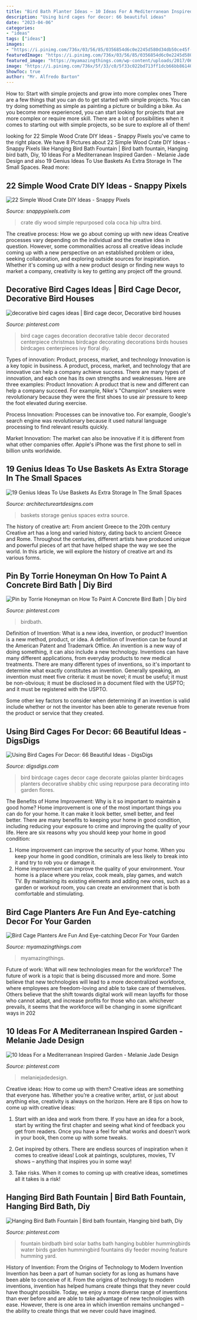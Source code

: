 ```yaml
---
title: "Bird Bath Planter Ideas ~ 10 Ideas For A Mediterranean Inspired Garden"
description: "Using bird cages for decor: 66 beautiful ideas"
date: "2023-04-06"
categories:
- "ideas"
tags: ["ideas"]
images:
- "https://i.pinimg.com/736x/03/56/85/0356854d6c0e2245d580d34db50ce45f--backyard-birds-garden-birds.jpg"
featuredImage: "https://i.pinimg.com/736x/03/56/85/0356854d6c0e2245d580d34db50ce45f--backyard-birds-garden-birds.jpg"
featured_image: "https://myamazingthings.com/wp-content/uploads/2017/06/bird-cage-garden-ideas-12.jpg"
image: "https://i.pinimg.com/736x/5f/33/c0/5f33c022bd713ff1dcb66bb861402864.jpg"
ShowToc: true
author: "Mr. Alfredo Barton"
---
```



How to: Start with simple projects and grow into more complex ones
There are a few things that you can do to get started with simple projects. You can try doing something as simple as painting a picture or building a bike. As you become more experienced, you can start looking for projects that are more complex or require more skill. There are a lot of possibilities when it comes to starting out with simple projects, so be sure to explore all of them!

	

		
looking for 22 Simple Wood Crate DIY Ideas - Snappy Pixels you've came to the right place. We have 8 Pictures about 22 Simple Wood Crate DIY Ideas - Snappy Pixels like Hanging Bird Bath Fountain | Bird bath fountain, Hanging bird bath, Diy, 10 Ideas For a Mediterranean Inspired Garden - Melanie Jade Design and also 19 Genius Ideas To Use Baskets As Extra Storage In The Small Spaces. Read more:
		
    
## 22 Simple Wood Crate DIY Ideas - Snappy Pixels

<img loading=lazy src="https://snappypixels.com/wp-content/uploads/2014/01/simple-crate-diy-ideas-10.jpg" onerror="this.onerror=null;this.src='https://tse1.mm.bing.net/th?id=OIP.-XgLt72NAeJrAPdk1dO6TgHaLW&amp;pid=15.1';" alt="22 Simple Wood Crate DIY Ideas - Snappy Pixels">

_Source: snappypixels.com_

>crate diy wood simple repurposed cola coca hip ultra bird. 

	

The creative process: How we go about coming up with new ideas
Creative processes vary depending on the individual and the creative idea in question. However, some commonalities across all creative ideas include coming up with a new perspective on an established problem or idea, seeking collaboration, and exploring outside sources for inspiration. Whether it's coming up with a new product design or finding new ways to market a company, creativity is key to getting any project off the ground.

    
## Decorative Bird Cages Ideas | Bird Cage Decor, Decorative Bird Houses

<img loading=lazy src="https://i.pinimg.com/736x/12/06/d7/1206d760c8a8cab41ecd7fcb0e4521bc--bird-cage-decoration-decorating-bird-cages-ideas.jpg" onerror="this.onerror=null;this.src='https://tse3.mm.bing.net/th?id=OIP.NeuuxKwG1orXyFikwCnDSgHaJ4&amp;pid=15.1';" alt="decorative bird cages ideas | Bird cage decor, Decorative bird houses">

_Source: pinterest.com_

>bird cage cages decoration decorative table decor decorated centerpiece christmas birdcage decorating decorations birds houses birdcages centerpieces ivy floral diy. 

	

Types of innovation: Product, process, market, and technology
Innovation is a key topic in business. A product, process, market, and technology that are innovative can help a company achieve success. There are many types of innovation, and each one has its own strengths and weaknesses. Here are three examples: 
Product Innovation: A product that is new and different can help a company succeed. For example, Nike's "Champion" sneakers were revolutionary because they were the first shoes to use air pressure to keep the foot elevated during exercise.

Process Innovation: Processes can be innovative too. For example, Google's search engine was revolutionary because it used natural language processing to find relevant results quickly.

Market Innovation: The market can also be innovative if it is different from what other companies offer. Apple's iPhone was the first phone to sell in billion units worldwide.

    
## 19 Genius Ideas To Use Baskets As Extra Storage In The Small Spaces

<img loading=lazy src="https://www.architectureartdesigns.com/wp-content/uploads/2016/05/17-1.jpg" onerror="this.onerror=null;this.src='https://tse2.mm.bing.net/th?id=OIP.hwLmvN_Cxeovq465Y1ILnQHaJ4&amp;pid=15.1';" alt="19 Genius Ideas To Use Baskets As Extra Storage In The Small Spaces">

_Source: architectureartdesigns.com_

>baskets storage genius spaces extra source. 

	

The history of creative art: From ancient Greece to the 20th century
Creative art has a long and varied history, dating back to ancient Greece and Rome. Throughout the centuries, different artists have produced unique and powerful pieces of art that have helped shape the way we see the world. In this article, we will explore the history of creative art and its various forms.

    
## Pin By Torrie Honeyman On How To Paint A Concrete Bird Bath | Diy Bird

<img loading=lazy src="https://i.pinimg.com/736x/eb/8e/3e/eb8e3ec83ea5e35c6cb65f2df7accb61--diy-backyard-ideas-bird-baths.jpg" onerror="this.onerror=null;this.src='https://tse3.mm.bing.net/th?id=OIP.Y1JTud1b-VXt-JEnmrQSsgHaLG&amp;pid=15.1';" alt="Pin by Torrie Honeyman on How To Paint A Concrete Bird Bath | Diy bird">

_Source: pinterest.com_

>birdbath. 

	

Definition of Invention: What is a new idea, invention, or product?
Invention is a new method, product, or idea. A definition of Invention can be found at the American Patent and Trademark Office. An invention is a new way of doing something, it can also include a new technology. Inventions can have many different applications, from everyday products to new medical treatments. 
There are many different types of inventions, so it's important to determine what exactly constitutes an invention. Generally speaking, an invention must meet five criteria: it must be novel; it must be useful; it must be non-obvious; it must be disclosed in a document filed with the USPTO; and it must be registered with the USPTO. 

Some other key factors to consider when determining if an invention is valid include whether or not the inventor has been able to generate revenue from the product or service that they created.

    
## Using Bird Cages For Decor: 66 Beautiful Ideas - DigsDigs

<img loading=lazy src="https://www.digsdigs.com/photos/using-bird-cages-for-home-decor-beautiful-ideas-17-554x831.jpg" onerror="this.onerror=null;this.src='https://tse4.mm.bing.net/th?id=OIP.-FhNVMpJPA_RYxdKeZU3GAHaLH&amp;pid=15.1';" alt="Using Bird Cages For Decor: 66 Beautiful Ideas - DigsDigs">

_Source: digsdigs.com_

>bird birdcage cages decor cage decorate gaiolas planter birdcages planters decorative shabby chic using repurpose para decorating into garden flores. 

	

The Benefits of Home Improvement: Why is it so important to maintain a good home?
Home improvement is one of the most important things you can do for your home. It can make it look better, smell better, and feel better. There are many benefits to keeping your home in good condition, including reducing your exposure to crime and improving the quality of your life. Here are six reasons why you should keep your home in good condition: 
1. Home improvement can improve the security of your home. When you keep your home in good condition, criminals are less likely to break into it and try to rob you or damage it. 
2. Home improvement can improve the quality of your environment. Your home is a place where you relax, cook meals, play games, and watch TV. By maintaining its existing elements and adding new ones, such as a garden or workout room, you can create an environment that is both comfortable and stimulating. 

    
## Bird Cage Planters Are Fun And Eye-catching Decor For Your Garden

<img loading=lazy src="https://myamazingthings.com/wp-content/uploads/2017/06/bird-cage-garden-ideas-12.jpg" onerror="this.onerror=null;this.src='https://tse3.mm.bing.net/th?id=OIP.LhwQSN-TfWJZHeFSVT21NwHaLH&amp;pid=15.1';" alt="Bird Cage Planters Are Fun And Eye-catching Decor For Your Garden">

_Source: myamazingthings.com_

>myamazingthings. 

	

Future of work: What will new technologies mean for the workforce?
The future of work is a topic that is being discussed more and more. Some believe that new technologies will lead to a more decentralized workforce, where employees are freedom-loving and able to take care of themselves. Others believe that the shift towards digital work will mean layoffs for those who cannot adapt, and increase profits for those who can. whichever prevails, it seems that the workforce will be changing in some significant ways in 202
    
## 10 Ideas For A Mediterranean Inspired Garden - Melanie Jade Design

<img loading=lazy src="https://i.pinimg.com/736x/5f/33/c0/5f33c022bd713ff1dcb66bb861402864.jpg" onerror="this.onerror=null;this.src='https://tse4.mm.bing.net/th?id=OIP.TAwusTrHAXsPyvk2VZmjKQHaJ3&amp;pid=15.1';" alt="10 Ideas For a Mediterranean Inspired Garden - Melanie Jade Design">

_Source: pinterest.com_

>melaniejadedesign. 

	

Creative ideas: How to come up with them?
Creative ideas are something that everyone has. Whether you’re a creative writer, artist, or just about anything else, creativity is always on the horizon. Here are 8 tips on how to come up with creative ideas:
1. Start with an idea and work from there. If you have an idea for a book, start by writing the first chapter and seeing what kind of feedback you get from readers. Once you have a feel for what works and doesn’t work in your book, then come up with some tweaks.

2. Get inspired by others. There are endless sources of inspiration when it comes to creative ideas! Look at paintings, sculptures, movies, TV shows – anything that inspires you in some way!

3. Take risks. When it comes to coming up with creative ideas, sometimes all it takes is a risk!

    
## Hanging Bird Bath Fountain | Bird Bath Fountain, Hanging Bird Bath, Diy

<img loading=lazy src="https://i.pinimg.com/736x/03/56/85/0356854d6c0e2245d580d34db50ce45f--backyard-birds-garden-birds.jpg" onerror="this.onerror=null;this.src='https://tse3.mm.bing.net/th?id=OIP.N6SnKm27ZmmMu_zxFle_EAHaJ4&amp;pid=15.1';" alt="Hanging Bird Bath Fountain | Bird bath fountain, Hanging bird bath, Diy">

_Source: pinterest.com_

>fountain birdbath bird solar baths bath hanging bubbler hummingbirds water birds garden hummingbird fountains diy feeder moving feature humming yard. 

	

History of Invention: From the Origins of Technology to Modern Invention
Invention has been a part of human society for as long as humans have been able to conceive of it. From the origins of technology to modern inventions, invention has helped humans create things that they never could have thought possible. Today, we enjoy a more diverse range of inventions than ever before and are able to take advantage of new technologies with ease. However, there is one area in which invention remains unchanged – the ability to create things that we never could have imagined.

